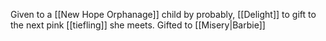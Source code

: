 Given to a [[New Hope Orphanage]] child by probably, [[Delight]] to gift to the next pink [[tiefling]] she meets.
Gifted to [[Misery|Barbie]]